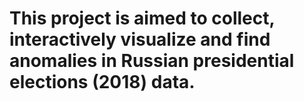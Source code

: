 # This project is aimed to collect, interactively visualize and find anomalies in Russian presidential elections (2018) data.
